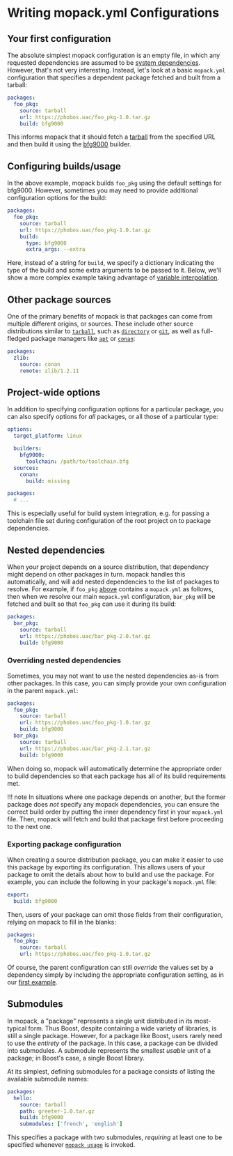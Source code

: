 # Writing mopack.yml Configurations

## Your first configuration

The absolute simplest mopack configuration is an empty file, in which any
requested dependencies are assumed to be [system
dependencies](../reference/sources.md#system). However, that's not very
interesting. Instead, let's look at a basic `mopack.yml` configuration that
specifies a dependent package fetched and built from a tarball:

```yaml
packages:
  foo_pkg:
    source: tarball
    url: https://phobos.uac/foo_pkg-1.0.tar.gz
    build: bfg9000
```

This informs mopack that it should fetch a
[tarball](../reference/sources.md#tarball) from the specified URL and then build
it using the [bfg9000](../reference/builders.md#bfg9000) builder.

## Configuring builds/usage

In the above example, mopack builds `foo_pkg` using the default settings for
bfg9000. However, sometimes you may need to provide additional configuration
options for the build:

```yaml
packages:
  foo_pkg:
    source: tarball
    url: https://phobos.uac/foo_pkg-1.0.tar.gz
    build:
      type: bfg9000
      extra_args: --extra
```

Here, instead of a string for `build`, we specify a dictionary indicating the
type of the build and some extra arguments to be passed to it. Below, we'll show
a more complex example taking advantage of [variable
interpolation](#variable-interpolation).

## Other package sources

One of the primary benefits of mopack is that packages can come from multiple
different origins, or sources. These include other source distributions similar
to [`tarball`](../reference/sources.md#tarball), such as
[`directory`](../reference/sources.md#directory) or
[`git`](../reference/sources.md#git), as well as full-fledged package managers
like [`apt`](../reference/sources.md#apt) or
[`conan`](../reference/sources.md#conan):

```yaml
packages:
  zlib:
    source: conan
    remote: zlib/1.2.11
```

## Project-wide options

In addition to specifying configuration options for a particular package, you
can also specify options for *all* packages, or all those of a particular type:

```yaml
options:
  target_platform: linux

  builders:
    bfg9000:
      toolchain: /path/to/toolchain.bfg
  sources:
    conan:
      build: missing

packages:
  # ...
```

This is especially useful for build system integration, e.g. for passing a
toolchain file set during configuration of the root project on to package
dependencies.

## Nested dependencies

When your project depends on a source distribution, that dependency might depend
on other packages in turn. mopack handles this automatically, and will add
nested dependencies to the list of packages to resolve. For example, if
`foo_pkg` [above](#your-first-configuration) contains a `mopack.yml` as follows,
then when we resolve our main `mopack.yml` configuration, `bar_pkg` will be
fetched and built so that `foo_pkg` can use it during its build:

```yaml
packages:
  bar_pkg:
    source: tarball
    url: https://phobos.uac/bar_pkg-2.0.tar.gz
    build: bfg9000
```

### Overriding nested dependencies

Sometimes, you may not want to use the nested dependencies as-is from other
packages. In this case, you can simply provide your own configuration in the
parent `mopack.yml`:

```yaml
packages:
  foo_pkg:
    source: tarball
    url: https://phobos.uac/foo_pkg-1.0.tar.gz
    build: bfg9000
  bar_pkg:
    source: tarball
    url: https://phobos.uac/bar_pkg-2.1.tar.gz
    build: bfg9000
```

When doing so, mopack will automatically determine the appropriate order to
build dependencies so that each package has all of its build requirements met.

!!! note
    In situations where one package depends on another, but the former package
    does *not* specify any mopack dependencies, you can ensure the correct build
    order by putting the inner dependency first in your `mopack.yml` file. Then,
    mopack will fetch and build that package first before proceeding to the next
    one.

### Exporting package configuration

When creating a source distribution package, you can make it easier to use this
package by exporting its configuration. This allows users of your package to
omit the details about how to build and use the package. For example, you can
include the following in your package's `mopack.yml` file:

```yaml
export:
  build: bfg9000
```

Then, users of your package can omit those fields from their configuration,
relying on mopack to fill in the blanks:

```yaml
packages:
  foo_pkg:
    source: tarball
    url: https://phobos.uac/foo_pkg-1.0.tar.gz
```

Of course, the parent configuration can still *override* the values set by a
dependency simply by including the appropriate configuration setting, as in our
[first example](#your-first-configuration).

## Submodules

In mopack, a "package" represents a single unit distributed in its most-typical
form. Thus Boost, despite containing a wide variety of libraries, is still a
single package. However, for a package like Boost, users rarely need to use the
*entirety* of the package. In this case, a package can be divided into
submodules. A submodule represents the smallest *usable* unit of a package; in
Boost's case, a single Boost library.

At its simplest, defining submodules for a package consists of listing the
available submodule names:

```yaml
packages:
  hello:
    source: tarball
    path: greeter-1.0.tar.gz
    build: bfg9000
    submodules: ['french', 'english']
```

This specifies a package with two submodules, *requiring* at least one to be
specified whenever [`mopack usage`](resolving.md#usage) is invoked.
